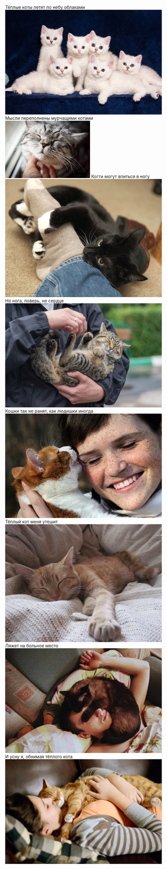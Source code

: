 Тёплые коты летят по небу облаками
![Alt text](10000_preview.v1.jpg)
Мысли переполнены мурчащими котами
![Alt text](<Без имени.jpg>)
Когти могут впиться в ногу
![Alt text](koshka-kusaet.jpg)
Но нога, поверь, не сердце
![Alt text](1636388880_1-koshka-top-p-koshka-na-rukakh-u-cheloveka-1.jpg)
Кошки так не ранят, как людишки иногда
![Alt text](5ec19602c7bde278242066dec0196c75-min.jpg)
Тёплый кот меня утешит
![Alt text](i.webp)
Ляжет на больное место
![Alt text](KOSHKA-NA-GOLOVE.jpg)
И усну я, обнимая тёплого кота
![Alt text](1636834901_3-koshka-top-p-koshki-kot-spit-s-koshkoi-4.jpg)